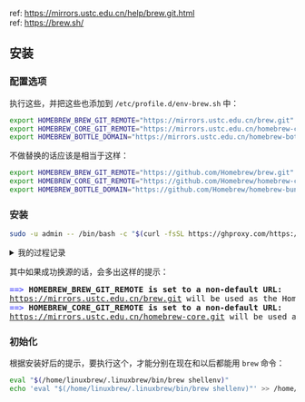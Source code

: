 ref: https://mirrors.ustc.edu.cn/help/brew.git.html  
ref: https://brew.sh/  

## 安装

### 配置选项

执行这些，并把这些也添加到 `/etc/profile.d/env-brew.sh` 中：

~~~ sh
export HOMEBREW_BREW_GIT_REMOTE="https://mirrors.ustc.edu.cn/brew.git"
export HOMEBREW_CORE_GIT_REMOTE="https://mirrors.ustc.edu.cn/homebrew-core.git"
export HOMEBREW_BOTTLE_DOMAIN="https://mirrors.ustc.edu.cn/homebrew-bottles"
~~~

不做替换的话应该是相当于这样：

~~~ sh
export HOMEBREW_BREW_GIT_REMOTE="https://github.com/Homebrew/brew.git"
export HOMEBREW_CORE_GIT_REMOTE="https://github.com/Homebrew/homebrew-core.git"
export HOMEBREW_BOTTLE_DOMAIN="https://github.com/Homebrew/homebrew-bundle.git"
~~~

### 安装

~~~ sh
sudo -u admin -- /bin/bash -c "$(curl -fsSL https://ghproxy.com/https://raw.githubusercontent.com/Homebrew/install/HEAD/install.sh)"
~~~

<details>
<summary>我的过程记录</summary>

<pre>[root@e2 ~]# echo &apos;
&gt; export HOMEBREW_BREW_GIT_REMOTE=&quot;https://ghproxy.com/https://github.com/Homebrew/brew&quot;
&gt; export HOMEBREW_CORE_GIT_REMOTE=&quot;^C
[root@e2 ~]# vi /etc/profile.d/env-brew.sh
[root@e2 ~]# cat /etc/profile.d/env-brew.sh
export HOMEBREW_BREW_GIT_REMOTE=&quot;https://mirrors.ustc.edu.cn/brew.git&quot;
export HOMEBREW_CORE_GIT_REMOTE=&quot;https://mirrors.ustc.edu.cn/homebrew-core.git&quot;
export HOMEBREW_BOTTLE_DOMAIN=&quot;https://mirrors.ustc.edu.cn/homebrew-bottles&quot;

export HOMEBREW_BREW_GIT_REMOTE=&quot;https://ghproxy.com/https://github.com/Homebrew/brew.git&quot;
export HOMEBREW_CORE_GIT_REMOTE=&quot;https://ghproxy.com/https://github.com/Homebrew/homebrew-core.git&quot;
export HOMEBREW_BOTTLE_DOMAIN=&quot;https://ghproxy.com/https://github.com/Homebrew/homebrew-bundle.git&quot;
[root@e2 ~]# . /etc/profile.d/env-brew.sh
[root@e2 ~]# 
[root@e2 ~]# /bin/bash -c &quot;$(curl -fsSL https://ghproxy.com/https://raw.githubusercontent.com/Homebrew/install/HEAD/install.sh)&quot;
You must install Git before installing Homebrew. See:
  <u style="text-decoration-style:single">https://docs.brew.sh/Installation</u>
[root@e2 ~]# dnf in git
Last metadata expiration check: 2:08:49 ago on 2022年05月20日 星期五 14时08分37秒.
Dependencies resolved.
====================================================================================================
 Package                     Architecture      Version                          Repository     Size
====================================================================================================
Installing:
 <font color="#55FF55"><b>git                        </b></font> x86_64            2.33.0-1.oe2203                  OS            6.0 M
Installing dependencies:
 <font color="#55FF55"><b>perl-Error                 </b></font> noarch            1:0.17029-2.oe2203               OS             31 k
 <font color="#55FF55"><b>perl-Git                   </b></font> noarch            2.33.0-1.oe2203                  OS             28 k
 <font color="#55FF55"><b>perl-TermReadKey           </b></font> x86_64            2.38-2.oe2203                    OS             25 k

Transaction Summary
====================================================================================================
Install  4 Packages

Total download size: 6.0 M
Installed size: 26 M
Is this ok [y/N]: y
Downloading Packages:
(1/4): perl-Error-0.17029-2.oe2203.noarch.rpm                        57 kB/s |  31 kB     00:00    
(2/4): perl-Git-2.33.0-1.oe2203.noarch.rpm                           44 kB/s |  28 kB     00:00    
(3/4): perl-TermReadKey-2.38-2.oe2203.x86_64.rpm                    208 kB/s |  25 kB     00:00    
(4/4): git-2.33.0-1.oe2203.x86_64.rpm                               2.4 MB/s | 6.0 MB     00:02    
----------------------------------------------------------------------------------------------------
Total                                                               2.4 MB/s | 6.0 MB     00:02     
Running transaction check
Transaction check succeeded.
Running transaction test
Transaction test succeeded.
Running transaction
  Preparing        :                                                                            1/1 
  Installing       : perl-TermReadKey-2.38-2.oe2203.x86_64                                      1/4 
  Installing       : perl-Error-1:0.17029-2.oe2203.noarch                                       2/4 
  Installing       : perl-Git-2.33.0-1.oe2203.noarch                                            3/4 
  Installing       : git-2.33.0-1.oe2203.x86_64                                                 4/4 
  Running scriptlet: git-2.33.0-1.oe2203.x86_64                                                 4/4 
  Verifying        : git-2.33.0-1.oe2203.x86_64                                                 1/4 
  Verifying        : perl-Error-1:0.17029-2.oe2203.noarch                                       2/4 
  Verifying        : perl-Git-2.33.0-1.oe2203.noarch                                            3/4 
  Verifying        : perl-TermReadKey-2.38-2.oe2203.x86_64                                      4/4 

Installed:
  git-2.33.0-1.oe2203.x86_64                    perl-Error-1:0.17029-2.oe2203.noarch               
  perl-Git-2.33.0-1.oe2203.noarch               perl-TermReadKey-2.38-2.oe2203.x86_64              

Complete!
[root@e2 ~]# /bin/bash -c &quot;$(curl -fsSL https://ghproxy.com/https://raw.githubusercontent.com/Homebrew/install/HEAD/install.sh)&quot;
<font color="#5555FF"><b>==&gt;</b></font><b> Checking for `sudo` access (which may request your password)...</b>
Don&apos;t run this as root!
[root@e2 ~]# sudo -u admin -- /bin/bash -c &quot;$(curl -fsSL https://ghproxy.com/https://raw.githubusercontent.com/Homebrew/install/HEAD/install.sh)&quot;
<font color="#5555FF"><b>==&gt;</b></font><b> Checking for `sudo` access (which may request your password)...</b>
<font color="#5555FF"><b>==&gt;</b></font><b> Select a Homebrew installation directory:</b>
- <b>Enter your password</b> to install to <u style="text-decoration-style:single">/home/linuxbrew/.linuxbrew</u> (<b>recommended</b>)
- <b>Press Control-D</b> to install to <u style="text-decoration-style:single">/home/admin/.linuxbrew</u>
- <b>Press Control-C</b> to cancel installation
[sudo] admin 的密码：
<font color="#5555FF"><b>==&gt;</b></font><b> This script will install:</b>
/home/linuxbrew/.linuxbrew/bin/brew
/home/linuxbrew/.linuxbrew/share/doc/homebrew
/home/linuxbrew/.linuxbrew/share/man/man1/brew.1
/home/linuxbrew/.linuxbrew/share/zsh/site-functions/_brew
/home/linuxbrew/.linuxbrew/etc/bash_completion.d/brew
/home/linuxbrew/.linuxbrew/Homebrew
<font color="#5555FF"><b>==&gt;</b></font><b> The following new directories will be created:</b>
/home/linuxbrew/.linuxbrew/bin
/home/linuxbrew/.linuxbrew/etc
/home/linuxbrew/.linuxbrew/include
/home/linuxbrew/.linuxbrew/lib
/home/linuxbrew/.linuxbrew/sbin
/home/linuxbrew/.linuxbrew/share
/home/linuxbrew/.linuxbrew/var
/home/linuxbrew/.linuxbrew/opt
/home/linuxbrew/.linuxbrew/share/zsh
/home/linuxbrew/.linuxbrew/share/zsh/site-functions
/home/linuxbrew/.linuxbrew/var/homebrew
/home/linuxbrew/.linuxbrew/var/homebrew/linked
/home/linuxbrew/.linuxbrew/Cellar
/home/linuxbrew/.linuxbrew/Caskroom
/home/linuxbrew/.linuxbrew/Frameworks

Press <b>RETURN</b>/<b>ENTER</b> to continue or any other key to abort:
<font color="#5555FF"><b>==&gt;</b></font><b> /usr/bin/sudo /usr/bin/install -d -o admin -g admin -m 0755 /home/linuxbrew/.linuxbrew</b>
<font color="#5555FF"><b>==&gt;</b></font><b> /usr/bin/sudo /bin/mkdir -p /home/linuxbrew/.linuxbrew/bin /home/linuxbrew/.linuxbrew/etc /home/linuxbrew/.linuxbrew/include /home/linuxbrew/.linuxbrew/lib /home/linuxbrew/.linuxbrew/sbin /home/linuxbrew/.linuxbrew/share /home/linuxbrew/.linuxbrew/var /home/linuxbrew/.linuxbrew/opt /home/linuxbrew/.linuxbrew/share/zsh /home/linuxbrew/.linuxbrew/share/zsh/site-functions /home/linuxbrew/.linuxbrew/var/homebrew /home/linuxbrew/.linuxbrew/var/homebrew/linked /home/linuxbrew/.linuxbrew/Cellar /home/linuxbrew/.linuxbrew/Caskroom /home/linuxbrew/.linuxbrew/Frameworks</b>
<font color="#5555FF"><b>==&gt;</b></font><b> /usr/bin/sudo /bin/chmod ug=rwx /home/linuxbrew/.linuxbrew/bin /home/linuxbrew/.linuxbrew/etc /home/linuxbrew/.linuxbrew/include /home/linuxbrew/.linuxbrew/lib /home/linuxbrew/.linuxbrew/sbin /home/linuxbrew/.linuxbrew/share /home/linuxbrew/.linuxbrew/var /home/linuxbrew/.linuxbrew/opt /home/linuxbrew/.linuxbrew/share/zsh /home/linuxbrew/.linuxbrew/share/zsh/site-functions /home/linuxbrew/.linuxbrew/var/homebrew /home/linuxbrew/.linuxbrew/var/homebrew/linked /home/linuxbrew/.linuxbrew/Cellar /home/linuxbrew/.linuxbrew/Caskroom /home/linuxbrew/.linuxbrew/Frameworks</b>
<font color="#5555FF"><b>==&gt;</b></font><b> /usr/bin/sudo /bin/chmod go-w /home/linuxbrew/.linuxbrew/share/zsh /home/linuxbrew/.linuxbrew/share/zsh/site-functions</b>
<font color="#5555FF"><b>==&gt;</b></font><b> /usr/bin/sudo /bin/chown admin /home/linuxbrew/.linuxbrew/bin /home/linuxbrew/.linuxbrew/etc /home/linuxbrew/.linuxbrew/include /home/linuxbrew/.linuxbrew/lib /home/linuxbrew/.linuxbrew/sbin /home/linuxbrew/.linuxbrew/share /home/linuxbrew/.linuxbrew/var /home/linuxbrew/.linuxbrew/opt /home/linuxbrew/.linuxbrew/share/zsh /home/linuxbrew/.linuxbrew/share/zsh/site-functions /home/linuxbrew/.linuxbrew/var/homebrew /home/linuxbrew/.linuxbrew/var/homebrew/linked /home/linuxbrew/.linuxbrew/Cellar /home/linuxbrew/.linuxbrew/Caskroom /home/linuxbrew/.linuxbrew/Frameworks</b>
<font color="#5555FF"><b>==&gt;</b></font><b> /usr/bin/sudo /bin/chgrp admin /home/linuxbrew/.linuxbrew/bin /home/linuxbrew/.linuxbrew/etc /home/linuxbrew/.linuxbrew/include /home/linuxbrew/.linuxbrew/lib /home/linuxbrew/.linuxbrew/sbin /home/linuxbrew/.linuxbrew/share /home/linuxbrew/.linuxbrew/var /home/linuxbrew/.linuxbrew/opt /home/linuxbrew/.linuxbrew/share/zsh /home/linuxbrew/.linuxbrew/share/zsh/site-functions /home/linuxbrew/.linuxbrew/var/homebrew /home/linuxbrew/.linuxbrew/var/homebrew/linked /home/linuxbrew/.linuxbrew/Cellar /home/linuxbrew/.linuxbrew/Caskroom /home/linuxbrew/.linuxbrew/Frameworks</b>
<font color="#5555FF"><b>==&gt;</b></font><b> /usr/bin/sudo /bin/mkdir -p /home/linuxbrew/.linuxbrew/Homebrew</b>
<font color="#5555FF"><b>==&gt;</b></font><b> /usr/bin/sudo /bin/chown -R admin:admin /home/linuxbrew/.linuxbrew/Homebrew</b>
<font color="#5555FF"><b>==&gt;</b></font><b> Downloading and installing Homebrew...</b>
fatal: 无法访问 &apos;https://github.com/Homebrew/brew/&apos;：HTTP/2 stream 1 was not closed cleanly before end of the underlying stream
Failed during: git fetch --force origin
[root@e2 ~]# cat /etc/profile.d/env-brew.sh | sudo -u admin -- tee -a -- /home/admin/.bash_profile
export HOMEBREW_BREW_GIT_REMOTE=&quot;https://mirrors.ustc.edu.cn/brew.git&quot;
export HOMEBREW_CORE_GIT_REMOTE=&quot;https://mirrors.ustc.edu.cn/homebrew-core.git&quot;
export HOMEBREW_BOTTLE_DOMAIN=&quot;https://mirrors.ustc.edu.cn/homebrew-bottles&quot;

export HOMEBREW_BREW_GIT_REMOTE=&quot;https://ghproxy.com/https://github.com/Homebrew/brew.git&quot;
export HOMEBREW_CORE_GIT_REMOTE=&quot;https://ghproxy.com/https://github.com/Homebrew/homebrew-core.git&quot;
export HOMEBREW_BOTTLE_DOMAIN=&quot;https://ghproxy.com/https://github.com/Homebrew/homebrew-bundle.git&quot;
[root@e2 ~]# sudo -u admin -- /bin/bash -c &quot;$(curl -fsSL https://ghproxy.com/https://raw.githubusercontent.com/Homebrew/install/HEAD/install.sh)&quot;
<font color="#5555FF"><b>==&gt;</b></font><b> Checking for `sudo` access (which may request your password)...</b>
<font color="#5555FF"><b>==&gt;</b></font><b> This script will install:</b>
/home/linuxbrew/.linuxbrew/bin/brew
/home/linuxbrew/.linuxbrew/share/doc/homebrew
/home/linuxbrew/.linuxbrew/share/man/man1/brew.1
/home/linuxbrew/.linuxbrew/share/zsh/site-functions/_brew
/home/linuxbrew/.linuxbrew/etc/bash_completion.d/brew
/home/linuxbrew/.linuxbrew/Homebrew

Press <b>RETURN</b>/<b>ENTER</b> to continue or any other key to abort:
[sudo] admin 的密码：
<font color="#5555FF"><b>==&gt;</b></font><b> /usr/bin/sudo /bin/chown -R admin:admin /home/linuxbrew/.linuxbrew/Homebrew</b>
<font color="#5555FF"><b>==&gt;</b></font><b> Downloading and installing Homebrew...</b>
remote: Enumerating objects: 208008, done.
remote: Counting objects: 100% (91/91), done.
remote: Compressing objects: 100% (77/77), done.
remote: Total 208008 (delta 16), reused 78 (delta 9), pack-reused 207917
接收对象中: 100% (208008/208008), 57.67 MiB | 17.00 KiB/s, 完成.
处理 delta 中: 100% (152981/152981), 完成.
来自 https://github.com/Homebrew/brew
 * [新分支]              dependabot/bundler/Library/Homebrew/rubocop-1.28.2 -&gt; origin/dependabot/bundler/Library/Homebrew/rubocop-1.28.2
 * [新分支]              master     -&gt; origin/master
 * [新标签]              0.1        -&gt; 0.1
 * [新标签]              0.2        -&gt; 0.2
 * [新标签]              0.3        -&gt; 0.3
 * [新标签]              0.4        -&gt; 0.4
 * [新标签]              0.5        -&gt; 0.5
 * [新标签]              0.6        -&gt; 0.6
 * [新标签]              0.7        -&gt; 0.7
 * [新标签]              0.7.1      -&gt; 0.7.1
 * [新标签]              0.8        -&gt; 0.8
 * [新标签]              0.8.1      -&gt; 0.8.1
 * [新标签]              0.9        -&gt; 0.9
 * [新标签]              0.9.1      -&gt; 0.9.1
 * [新标签]              0.9.2      -&gt; 0.9.2
 * [新标签]              0.9.3      -&gt; 0.9.3
 * [新标签]              0.9.4      -&gt; 0.9.4
 * [新标签]              0.9.5      -&gt; 0.9.5
 * [新标签]              0.9.8      -&gt; 0.9.8
 * [新标签]              0.9.9      -&gt; 0.9.9
 * [新标签]              1.0.0      -&gt; 1.0.0
 * [新标签]              1.0.1      -&gt; 1.0.1
 * [新标签]              1.0.2      -&gt; 1.0.2
 * [新标签]              1.0.3      -&gt; 1.0.3
 * [新标签]              1.0.4      -&gt; 1.0.4
 * [新标签]              1.0.5      -&gt; 1.0.5
 * [新标签]              1.0.6      -&gt; 1.0.6
 * [新标签]              1.0.7      -&gt; 1.0.7
 * [新标签]              1.0.8      -&gt; 1.0.8
 * [新标签]              1.0.9      -&gt; 1.0.9
 * [新标签]              1.1.0      -&gt; 1.1.0
 * [新标签]              1.1.1      -&gt; 1.1.1
 * [新标签]              1.1.10     -&gt; 1.1.10
 * [新标签]              1.1.11     -&gt; 1.1.11
 * [新标签]              1.1.12     -&gt; 1.1.12
 * [新标签]              1.1.13     -&gt; 1.1.13
 * [新标签]              1.1.2      -&gt; 1.1.2
 * [新标签]              1.1.3      -&gt; 1.1.3
 * [新标签]              1.1.4      -&gt; 1.1.4
 * [新标签]              1.1.5      -&gt; 1.1.5
 * [新标签]              1.1.6      -&gt; 1.1.6
 * [新标签]              1.1.7      -&gt; 1.1.7
 * [新标签]              1.1.8      -&gt; 1.1.8
 * [新标签]              1.1.9      -&gt; 1.1.9
 * [新标签]              1.2.0      -&gt; 1.2.0
 * [新标签]              1.2.1      -&gt; 1.2.1
 * [新标签]              1.2.2      -&gt; 1.2.2
 * [新标签]              1.2.3      -&gt; 1.2.3
 * [新标签]              1.2.4      -&gt; 1.2.4
 * [新标签]              1.2.5      -&gt; 1.2.5
 * [新标签]              1.2.6      -&gt; 1.2.6
 * [新标签]              1.3.0      -&gt; 1.3.0
 * [新标签]              1.3.1      -&gt; 1.3.1
 * [新标签]              1.3.2      -&gt; 1.3.2
 * [新标签]              1.3.3      -&gt; 1.3.3
 * [新标签]              1.3.4      -&gt; 1.3.4
 * [新标签]              1.3.5      -&gt; 1.3.5
 * [新标签]              1.3.6      -&gt; 1.3.6
 * [新标签]              1.3.7      -&gt; 1.3.7
 * [新标签]              1.3.8      -&gt; 1.3.8
 * [新标签]              1.3.9      -&gt; 1.3.9
 * [新标签]              1.4.0      -&gt; 1.4.0
 * [新标签]              1.4.1      -&gt; 1.4.1
 * [新标签]              1.4.2      -&gt; 1.4.2
 * [新标签]              1.4.3      -&gt; 1.4.3
 * [新标签]              1.5.0      -&gt; 1.5.0
 * [新标签]              1.5.1      -&gt; 1.5.1
 * [新标签]              1.5.10     -&gt; 1.5.10
 * [新标签]              1.5.11     -&gt; 1.5.11
 * [新标签]              1.5.12     -&gt; 1.5.12
 * [新标签]              1.5.13     -&gt; 1.5.13
 * [新标签]              1.5.14     -&gt; 1.5.14
 * [新标签]              1.5.2      -&gt; 1.5.2
 * [新标签]              1.5.3      -&gt; 1.5.3
 * [新标签]              1.5.4      -&gt; 1.5.4
 * [新标签]              1.5.5      -&gt; 1.5.5
 * [新标签]              1.5.6      -&gt; 1.5.6
 * [新标签]              1.5.7      -&gt; 1.5.7
 * [新标签]              1.5.8      -&gt; 1.5.8
 * [新标签]              1.5.9      -&gt; 1.5.9
 * [新标签]              1.6.0      -&gt; 1.6.0
 * [新标签]              1.6.1      -&gt; 1.6.1
 * [新标签]              1.6.10     -&gt; 1.6.10
 * [新标签]              1.6.11     -&gt; 1.6.11
 * [新标签]              1.6.12     -&gt; 1.6.12
 * [新标签]              1.6.13     -&gt; 1.6.13
 * [新标签]              1.6.14     -&gt; 1.6.14
 * [新标签]              1.6.15     -&gt; 1.6.15
 * [新标签]              1.6.16     -&gt; 1.6.16
 * [新标签]              1.6.17     -&gt; 1.6.17
 * [新标签]              1.6.2      -&gt; 1.6.2
 * [新标签]              1.6.3      -&gt; 1.6.3
 * [新标签]              1.6.4      -&gt; 1.6.4
 * [新标签]              1.6.5      -&gt; 1.6.5
 * [新标签]              1.6.6      -&gt; 1.6.6
 * [新标签]              1.6.7      -&gt; 1.6.7
 * [新标签]              1.6.8      -&gt; 1.6.8
 * [新标签]              1.6.9      -&gt; 1.6.9
 * [新标签]              1.7.0      -&gt; 1.7.0
 * [新标签]              1.7.1      -&gt; 1.7.1
 * [新标签]              1.7.2      -&gt; 1.7.2
 * [新标签]              1.7.3      -&gt; 1.7.3
 * [新标签]              1.7.4      -&gt; 1.7.4
 * [新标签]              1.7.5      -&gt; 1.7.5
 * [新标签]              1.7.6      -&gt; 1.7.6
 * [新标签]              1.7.7      -&gt; 1.7.7
 * [新标签]              1.8.0      -&gt; 1.8.0
 * [新标签]              1.8.1      -&gt; 1.8.1
 * [新标签]              1.8.2      -&gt; 1.8.2
 * [新标签]              1.8.3      -&gt; 1.8.3
 * [新标签]              1.8.4      -&gt; 1.8.4
 * [新标签]              1.8.5      -&gt; 1.8.5
 * [新标签]              1.8.6      -&gt; 1.8.6
 * [新标签]              1.9.0      -&gt; 1.9.0
 * [新标签]              1.9.1      -&gt; 1.9.1
 * [新标签]              1.9.2      -&gt; 1.9.2
 * [新标签]              1.9.3      -&gt; 1.9.3
 * [新标签]              2.0.0      -&gt; 2.0.0
 * [新标签]              2.0.1      -&gt; 2.0.1
 * [新标签]              2.0.2      -&gt; 2.0.2
 * [新标签]              2.0.3      -&gt; 2.0.3
 * [新标签]              2.0.4      -&gt; 2.0.4
 * [新标签]              2.0.5      -&gt; 2.0.5
 * [新标签]              2.0.6      -&gt; 2.0.6
 * [新标签]              2.1.0      -&gt; 2.1.0
 * [新标签]              2.1.1      -&gt; 2.1.1
 * [新标签]              2.1.10     -&gt; 2.1.10
 * [新标签]              2.1.11     -&gt; 2.1.11
 * [新标签]              2.1.12     -&gt; 2.1.12
 * [新标签]              2.1.13     -&gt; 2.1.13
 * [新标签]              2.1.14     -&gt; 2.1.14
 * [新标签]              2.1.15     -&gt; 2.1.15
 * [新标签]              2.1.16     -&gt; 2.1.16
 * [新标签]              2.1.2      -&gt; 2.1.2
 * [新标签]              2.1.3      -&gt; 2.1.3
 * [新标签]              2.1.4      -&gt; 2.1.4
 * [新标签]              2.1.5      -&gt; 2.1.5
 * [新标签]              2.1.6      -&gt; 2.1.6
 * [新标签]              2.1.7      -&gt; 2.1.7
 * [新标签]              2.1.8      -&gt; 2.1.8
 * [新标签]              2.1.9      -&gt; 2.1.9
 * [新标签]              2.2.0      -&gt; 2.2.0
 * [新标签]              2.2.1      -&gt; 2.2.1
 * [新标签]              2.2.10     -&gt; 2.2.10
 * [新标签]              2.2.11     -&gt; 2.2.11
 * [新标签]              2.2.12     -&gt; 2.2.12
 * [新标签]              2.2.13     -&gt; 2.2.13
 * [新标签]              2.2.14     -&gt; 2.2.14
 * [新标签]              2.2.15     -&gt; 2.2.15
 * [新标签]              2.2.16     -&gt; 2.2.16
 * [新标签]              2.2.17     -&gt; 2.2.17
 * [新标签]              2.2.2      -&gt; 2.2.2
 * [新标签]              2.2.3      -&gt; 2.2.3
 * [新标签]              2.2.4      -&gt; 2.2.4
 * [新标签]              2.2.5      -&gt; 2.2.5
 * [新标签]              2.2.6      -&gt; 2.2.6
 * [新标签]              2.2.7      -&gt; 2.2.7
 * [新标签]              2.2.8      -&gt; 2.2.8
 * [新标签]              2.2.9      -&gt; 2.2.9
 * [新标签]              2.3.0      -&gt; 2.3.0
 * [新标签]              2.4.0      -&gt; 2.4.0
 * [新标签]              2.4.1      -&gt; 2.4.1
 * [新标签]              2.4.10     -&gt; 2.4.10
 * [新标签]              2.4.11     -&gt; 2.4.11
 * [新标签]              2.4.12     -&gt; 2.4.12
 * [新标签]              2.4.13     -&gt; 2.4.13
 * [新标签]              2.4.14     -&gt; 2.4.14
 * [新标签]              2.4.15     -&gt; 2.4.15
 * [新标签]              2.4.16     -&gt; 2.4.16
 * [新标签]              2.4.2      -&gt; 2.4.2
 * [新标签]              2.4.3      -&gt; 2.4.3
 * [新标签]              2.4.4      -&gt; 2.4.4
 * [新标签]              2.4.5      -&gt; 2.4.5
 * [新标签]              2.4.6      -&gt; 2.4.6
 * [新标签]              2.4.7      -&gt; 2.4.7
 * [新标签]              2.4.8      -&gt; 2.4.8
 * [新标签]              2.4.9      -&gt; 2.4.9
 * [新标签]              2.5.0      -&gt; 2.5.0
 * [新标签]              2.5.1      -&gt; 2.5.1
 * [新标签]              2.5.10     -&gt; 2.5.10
 * [新标签]              2.5.11     -&gt; 2.5.11
 * [新标签]              2.5.12     -&gt; 2.5.12
 * [新标签]              2.5.2      -&gt; 2.5.2
 * [新标签]              2.5.3      -&gt; 2.5.3
 * [新标签]              2.5.4      -&gt; 2.5.4
 * [新标签]              2.5.5      -&gt; 2.5.5
 * [新标签]              2.5.6      -&gt; 2.5.6
 * [新标签]              2.5.7      -&gt; 2.5.7
 * [新标签]              2.5.8      -&gt; 2.5.8
 * [新标签]              2.5.9      -&gt; 2.5.9
 * [新标签]              2.6.0      -&gt; 2.6.0
 * [新标签]              2.6.1      -&gt; 2.6.1
 * [新标签]              2.6.2      -&gt; 2.6.2
 * [新标签]              2.7.0      -&gt; 2.7.0
 * [新标签]              2.7.1      -&gt; 2.7.1
 * [新标签]              2.7.2      -&gt; 2.7.2
 * [新标签]              2.7.3      -&gt; 2.7.3
 * [新标签]              2.7.4      -&gt; 2.7.4
 * [新标签]              2.7.5      -&gt; 2.7.5
 * [新标签]              2.7.6      -&gt; 2.7.6
 * [新标签]              2.7.7      -&gt; 2.7.7
 * [新标签]              3.0.0      -&gt; 3.0.0
 * [新标签]              3.0.1      -&gt; 3.0.1
 * [新标签]              3.0.10     -&gt; 3.0.10
 * [新标签]              3.0.11     -&gt; 3.0.11
 * [新标签]              3.0.2      -&gt; 3.0.2
 * [新标签]              3.0.3      -&gt; 3.0.3
 * [新标签]              3.0.4      -&gt; 3.0.4
 * [新标签]              3.0.5      -&gt; 3.0.5
 * [新标签]              3.0.6      -&gt; 3.0.6
 * [新标签]              3.0.7      -&gt; 3.0.7
 * [新标签]              3.0.8      -&gt; 3.0.8
 * [新标签]              3.0.9      -&gt; 3.0.9
 * [新标签]              3.1.0      -&gt; 3.1.0
 * [新标签]              3.1.1      -&gt; 3.1.1
 * [新标签]              3.1.10     -&gt; 3.1.10
 * [新标签]              3.1.11     -&gt; 3.1.11
 * [新标签]              3.1.12     -&gt; 3.1.12
 * [新标签]              3.1.2      -&gt; 3.1.2
 * [新标签]              3.1.3      -&gt; 3.1.3
 * [新标签]              3.1.4      -&gt; 3.1.4
 * [新标签]              3.1.5      -&gt; 3.1.5
 * [新标签]              3.1.6      -&gt; 3.1.6
 * [新标签]              3.1.7      -&gt; 3.1.7
 * [新标签]              3.1.8      -&gt; 3.1.8
 * [新标签]              3.1.9      -&gt; 3.1.9
 * [新标签]              3.2.0      -&gt; 3.2.0
 * [新标签]              3.2.1      -&gt; 3.2.1
 * [新标签]              3.2.10     -&gt; 3.2.10
 * [新标签]              3.2.11     -&gt; 3.2.11
 * [新标签]              3.2.12     -&gt; 3.2.12
 * [新标签]              3.2.13     -&gt; 3.2.13
 * [新标签]              3.2.14     -&gt; 3.2.14
 * [新标签]              3.2.15     -&gt; 3.2.15
 * [新标签]              3.2.16     -&gt; 3.2.16
 * [新标签]              3.2.17     -&gt; 3.2.17
 * [新标签]              3.2.2      -&gt; 3.2.2
 * [新标签]              3.2.3      -&gt; 3.2.3
 * [新标签]              3.2.4      -&gt; 3.2.4
 * [新标签]              3.2.5      -&gt; 3.2.5
 * [新标签]              3.2.6      -&gt; 3.2.6
 * [新标签]              3.2.7      -&gt; 3.2.7
 * [新标签]              3.2.8      -&gt; 3.2.8
 * [新标签]              3.2.9      -&gt; 3.2.9
 * [新标签]              3.3.0      -&gt; 3.3.0
 * [新标签]              3.3.1      -&gt; 3.3.1
 * [新标签]              3.3.10     -&gt; 3.3.10
 * [新标签]              3.3.11     -&gt; 3.3.11
 * [新标签]              3.3.12     -&gt; 3.3.12
 * [新标签]              3.3.13     -&gt; 3.3.13
 * [新标签]              3.3.14     -&gt; 3.3.14
 * [新标签]              3.3.15     -&gt; 3.3.15
 * [新标签]              3.3.16     -&gt; 3.3.16
 * [新标签]              3.3.2      -&gt; 3.3.2
 * [新标签]              3.3.3      -&gt; 3.3.3
 * [新标签]              3.3.4      -&gt; 3.3.4
 * [新标签]              3.3.5      -&gt; 3.3.5
 * [新标签]              3.3.6      -&gt; 3.3.6
 * [新标签]              3.3.7      -&gt; 3.3.7
 * [新标签]              3.3.8      -&gt; 3.3.8
 * [新标签]              3.3.9      -&gt; 3.3.9
 * [新标签]              3.4.0      -&gt; 3.4.0
 * [新标签]              3.4.1      -&gt; 3.4.1
 * [新标签]              3.4.10     -&gt; 3.4.10
 * [新标签]              3.4.11     -&gt; 3.4.11
 * [新标签]              3.4.2      -&gt; 3.4.2
 * [新标签]              3.4.3      -&gt; 3.4.3
 * [新标签]              3.4.4      -&gt; 3.4.4
 * [新标签]              3.4.5      -&gt; 3.4.5
 * [新标签]              3.4.6      -&gt; 3.4.6
 * [新标签]              3.4.7      -&gt; 3.4.7
 * [新标签]              3.4.8      -&gt; 3.4.8
 * [新标签]              3.4.9      -&gt; 3.4.9
HEAD 现在位于 54b45c2c8 Merge pull request #13304 from Homebrew/dependabot/bundler/Library/Homebrew/rubocop-rspec-2.11.1
<font color="#5555FF"><b>==&gt;</b></font><b> Tapping homebrew/core</b>
fatal: 无法访问 &apos;https://github.com/Homebrew/homebrew-core/&apos;：HTTP/2 stream 1 was not closed cleanly before end of the underlying stream
Failed during: git fetch --force origin refs/heads/master:refs/remotes/origin/master
[root@e2 ~]# su admin


Welcome to 5.10.0-60.27.0.57.oe2203.x86_64

System information as of time: 	2022年 05月 20日 星期五 18:36:15 CST

System load: 	<span style="background-color:#000000"><font color="#AA5500">0.00</font></span>
Processes: 	316
Memory used: 	.8%
Swap used: 	0.0%
Usage On: 	8%
IP address: 	10.101.100.72
IP address: 	192.168.122.1
IP address: 	10.96.0.10
IP address: 	10.96.0.1
Users online: 	2
To run a command as administrator(user &quot;root&quot;),use &quot;sudo &lt;command&gt;&quot;.
[admin@e2 root]$ export HOMEBREW_BREW_GIT_REMOTE=&quot;https://mirrors.ustc.edu.cn/brew.git&quot;
[admin@e2 root]$ export HOMEBREW_CORE_GIT_REMOTE=&quot;https://mirrors.ustc.edu.cn/homebrew-core.git&quot;
[admin@e2 root]$ export HOMEBREW_BOTTLE_DOMAIN=&quot;https://mirrors.ustc.edu.cn/homebrew-bottles&quot;
[admin@e2 root]$ 
[admin@e2 root]$ /bin/bash -c &quot;$(curl -fsSL https://ghproxy.com/https://raw.githubusercontent.com/Homebrew/install/HEAD/install.sh)&quot;
<font color="#5555FF"><b>==&gt;</b></font><b> Checking for `sudo` access (which may request your password)...</b>
<font color="#5555FF"><b>==&gt;</b></font><b> This script will install:</b>
/home/linuxbrew/.linuxbrew/bin/brew
/home/linuxbrew/.linuxbrew/share/doc/homebrew
/home/linuxbrew/.linuxbrew/share/man/man1/brew.1
/home/linuxbrew/.linuxbrew/share/zsh/site-functions/_brew
/home/linuxbrew/.linuxbrew/etc/bash_completion.d/brew
/home/linuxbrew/.linuxbrew/Homebrew
<font color="#5555FF"><b>==&gt;</b></font><b> HOMEBREW_BREW_GIT_REMOTE is set to a non-default URL:</b>
<u style="text-decoration-style:single">https://mirrors.ustc.edu.cn/brew.git</u> will be used as the Homebrew/brew Git remote.
<font color="#5555FF"><b>==&gt;</b></font><b> HOMEBREW_CORE_GIT_REMOTE is set to a non-default URL:</b>
<u style="text-decoration-style:single">https://mirrors.ustc.edu.cn/homebrew-core.git</u> will be used as the Homebrew/homebrew-core Git remote.

Press <b>RETURN</b>/<b>ENTER</b> to continue or any other key to abort:
[sudo] admin 的密码：
<font color="#5555FF"><b>==&gt;</b></font><b> /usr/bin/sudo /bin/chown -R admin:admin /home/linuxbrew/.linuxbrew/Homebrew</b>
<font color="#5555FF"><b>==&gt;</b></font><b> Downloading and installing Homebrew...</b>
remote: Enumerating objects: 3560, done.
remote: Counting objects: 100% (3560/3560), done.
remote: Total 7531 (delta 3560), reused 3560 (delta 3560), pack-reused 3971
接收对象中: 100% (7531/7531), 1.61 MiB | 8.65 MiB/s, 完成.
处理 delta 中: 100% (5798/5798), 完成 737 个本地对象.
来自 https://mirrors.ustc.edu.cn/brew
 * [新标签]              1.1.0.1                           -&gt; 1.1.0.1
 * [新标签]              1.1.2.1                           -&gt; 1.1.2.1
 * [新标签]              1.2.7                             -&gt; 1.2.7
 * [新标签]              1.2.8                             -&gt; 1.2.8
 * [新标签]              backup/activesupport-23-38-09     -&gt; backup/activesupport-23-38-09
 * [新标签]              backup/brew-cask-style-14-54-55   -&gt; backup/brew-cask-style-14-54-55
 * [新标签]              backup/create-cache-00-29-47      -&gt; backup/create-cache-00-29-47
 * [新标签]              backup/days-03-02-52              -&gt; backup/days-03-02-52
 * [新标签]              backup/days-03-02-59              -&gt; backup/days-03-02-59
 * [新标签]              backup/days-19-30-23              -&gt; backup/days-19-30-23
 * [新标签]              backup/gpg-verification-01-53-16  -&gt; backup/gpg-verification-01-53-16
 * [新标签]              backup/remove-popen-read-19-56-50 -&gt; backup/remove-popen-read-19-56-50
 * [新标签]              backup/remove-popen-read-20-00-21 -&gt; backup/remove-popen-read-20-00-21
HEAD 现在位于 54b45c2c8 Merge pull request #13304 from Homebrew/dependabot/bundler/Library/Homebrew/rubocop-rspec-2.11.1
HOMEBREW_BREW_GIT_REMOTE set: using https://mirrors.ustc.edu.cn/brew.git for Homebrew/brew Git remote.
HOMEBREW_CORE_GIT_REMOTE set: using https://mirrors.ustc.edu.cn/homebrew-core.git for Homebrew/core Git remote.
remote: Enumerating objects: 1195853, done.
remote: Total 1195853 (delta 0), reused 0 (delta 0), pack-reused 1195853
Receiving objects: 100% (1195853/1195853), 525.26 MiB | 20.83 MiB/s, done.
Resolving deltas: 100% (835968/835968), done.
From https://mirrors.ustc.edu.cn/homebrew-core
 * [new branch]      master     -&gt; origin/master
fatal: Could not resolve HEAD to a revision
<font color="#0000AA">==&gt;</font> <b>Downloading https://mirrors.ustc.edu.cn/homebrew-bottles/bottles-portable-ruby/portable-ruby-2.6.8.x86_64_linux.bottle.tar.gz</b>
######################################################################## 100.0%
<font color="#0000AA">==&gt;</font> <b>Pouring portable-ruby-2.6.8.x86_64_linux.bottle.tar.gz</b>
<font color="#FF5555"><b>Warning</b></font>: /home/linuxbrew/.linuxbrew/bin is not in your PATH.
  Instructions on how to configure your shell for Homebrew
  can be found in the &apos;Next steps&apos; section below.
<font color="#5555FF"><b>==&gt;</b></font><b> Installation successful!</b>

<font color="#5555FF"><b>==&gt;</b></font><b> Homebrew has enabled anonymous aggregate formulae and cask analytics.</b>
<b>Read the analytics documentation (and how to opt-out) here:</b>
<b>  </b><u style="text-decoration-style:single"><b>https://docs.brew.sh/Analytics</b></u>
No analytics data has been sent yet (nor will any be during this <b>install</b> run).

<font color="#5555FF"><b>==&gt;</b></font><b> Homebrew is run entirely by unpaid volunteers. Please consider donating:</b>
  <u style="text-decoration-style:single">https://github.com/Homebrew/brew#donations</u>

<font color="#5555FF"><b>==&gt;</b></font><b> Next steps:</b>
- Run these two commands in your terminal to add Homebrew to your <b>PATH</b>:
    echo &apos;eval &quot;$(/home/linuxbrew/.linuxbrew/bin/brew shellenv)&quot;&apos; &gt;&gt; /home/admin/.bash_profile
    eval &quot;$(/home/linuxbrew/.linuxbrew/bin/brew shellenv)&quot;
- Run these commands in your terminal to add the non-default Git remotes for Homebrew/brew and Homebrew/homebrew-core:
    echo &apos;export HOMEBREW_BREW_GIT_REMOTE=&quot;https://mirrors.ustc.edu.cn/brew.git&quot;&apos; &gt;&gt; /home/admin/.bash_profile
    echo &apos;export HOMEBREW_CORE_GIT_REMOTE=&quot;https://mirrors.ustc.edu.cn/homebrew-core.git&quot;&apos; &gt;&gt; /home/admin/.bash_profile
    export HOMEBREW_BREW_GIT_REMOTE=&quot;https://mirrors.ustc.edu.cn/brew.git&quot;
    export HOMEBREW_CORE_GIT_REMOTE=&quot;https://mirrors.ustc.edu.cn/homebrew-core.git&quot;
- Install Homebrew&apos;s dependencies if you have sudo access:
    sudo yum groupinstall &apos;Development Tools&apos;
  For more information, see:
    <u style="text-decoration-style:single">https://docs.brew.sh/Homebrew-on-Linux</u>
- We recommend that you install GCC:
    brew install gcc
- Run <b>brew help</b> to get started
- Further documentation:
    <u style="text-decoration-style:single">https://docs.brew.sh</u>

[admin@e2 root]$ </pre>

</details>

其中如果成功换源的话，会多出这样的提示：

<pre><font color="#5555FF"><b>==&gt;</b></font><b> HOMEBREW_BREW_GIT_REMOTE is set to a non-default URL:</b>
<u style="text-decoration-style:single">https://mirrors.ustc.edu.cn/brew.git</u> will be used as the Homebrew/brew Git remote.
<font color="#5555FF"><b>==&gt;</b></font><b> HOMEBREW_CORE_GIT_REMOTE is set to a non-default URL:</b>
<u style="text-decoration-style:single">https://mirrors.ustc.edu.cn/homebrew-core.git</u> will be used as the Homebrew/homebrew-core Git remote.</pre>

### 初始化

根据安装好后的提示，要执行这个，才能分别在现在和以后都能用 `brew` 命令：

~~~ sh
eval "$(/home/linuxbrew/.linuxbrew/bin/brew shellenv)"
echo 'eval "$(/home/linuxbrew/.linuxbrew/bin/brew shellenv)"' >> /home/admin/.bash_profile
~~~


